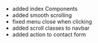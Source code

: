 - added index Components
- added smooth scrolling
- fixed menu close when clicking
- added scroll classes to navbar
- added action to contact form
